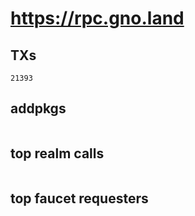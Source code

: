 # https://rpc.gno.land

## TXs
```
21393
```

## addpkgs
```
```

## top realm calls
```
```

## top faucet requesters
```
```

